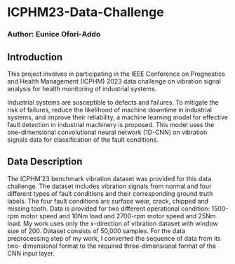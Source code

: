 # ICPHM23-Data-Challenge

### Author: Eunice Ofori-Addo

## Introduction

This project involves in participating in the IEEE Conference on Prognostics and Health Management (ICPHM) 2023 data challenge on vibration signal analysis for health monitoring of industrial systems.

Industrial systems are susceptible to defects and failures. To mitigate the risk of failures, reduce the likelihood of machine downtime in industrial systems, and improve their reliability, a machine learning model for effective fault detection in industrial machinery is proposed. This model uses the one-dimensional convolutional neural network (1D-CNN) on vibration signals data for classification of the fault conditions.

## Data Description

The ICPHM’23 benchmark vibration dataset was provided for this data challenge. The dataset includes vibration signals from normal and four different types of fault conditions and their corresponding ground truth labels. The four fault conditions are surface wear, crack, chipped and missing tooth. Data is provided for two different operational condition: 1500-rpm motor speed and 10Nm load and 2700-rpm motor speed and 25Nm load. My work uses only the x-direction of vibration dataset with window size of 200. Dataset consists of 50,000 samples.
For the data preprocessing step of my work, I converted the sequence of data from its two- dimensional format to the required three-dimensional format of the CNN input layer.
